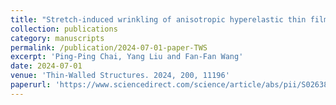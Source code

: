 ```yaml
---
title: "Stretch-induced wrinkling of anisotropic hyperelastic thin films"
collection: publications
category: manuscripts
permalink: /publication/2024-07-01-paper-TWS
excerpt: 'Ping-Ping Chai, Yang Liu and Fan-Fan Wang'
date: 2024-07-01
venue: 'Thin-Walled Structures. 2024, 200, 11196'
paperurl: 'https://www.sciencedirect.com/science/article/abs/pii/S026382312400404X'
---
```

